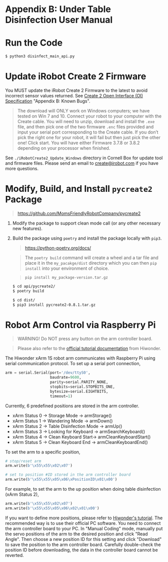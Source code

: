 # Appendix B: Under Table Disinfection User Manual

# Run the Code

```bash
$ python3 disinfect_main_api.py
```

# Update iRobot Create 2 Firmware

You MUST update the iRobot Create 2 Firmware to the latest to avoid incorrect sensor values returned. See [Create 2 Open Interface (OI) Specification](./api/pycreate2/docs/iRobot/iRobot_Roomba_600_Open_Interface_Spec.pdf) "Appendix B: Known Bugs".

> The download will ONLY work on Windows computers; we have tested on Win 7 and 10. Connect your robot to your computer with the Create cable. You will need to unzip, download and install the `.exe` file, and then pick one of the two firmware `.enc` files provided and input your serial port corresponding to the Create cable. If you don’t pick the right one for your robot, it will fail but then just pick the other one! Click start. You will have either Firmware 3.7.8 or 3.8.2 depending on your processor when finished.

See `./iRobotCreate2_Update_Windows` directory in Cornell Box for update tool and firmware files. Please send an email to create@irobot.com if you have more questions.

# Modify, Build, and Install `pycreate2` Package

> https://github.com/MomsFriendlyRobotCompany/pycreate2

1. Modify the package to support clean mode call (or any other necessary new features).
2. Build the package using `poetry` and install the package locally with `pip3`.

    > https://python-poetry.org/docs/
    
    > The `poetry build` command will create a wheel and a tar file and place it in the `my_pacakge/dist` directory which you can then `pip install` into your environment of choice.
    
    > `pip install my_package-version.tar.gz`

    ```bash
    $ cd api/pycreate2/
    $ poetry build

    $ cd dist/
    $ pip3 install pycreate2-0.8.1.tar.gz
    ```

# Robot Arm Control via Raspberry Pi

> WARNING! Do NOT press any button on the arm controller board.

> Please also refer to the [official tutorial documentation](https://www.hiwonder.com/store/learn/42.html) from Hiwonder.

The Hiwonder xArm 1S robot arm communicates with Raspberry Pi using serial communication protocol. To set up a serial port connection,

```python
arm = serial.Serial(port='/dev/ttyS0',
                    baudrate=9600,
                    parity=serial.PARITY_NONE,
                    stopbits=serial.STOPBITS_ONE,
                    bytesize=serial.EIGHTBITS,
                    timeout=1)
```

Currently, 6 predefined positions are stored in the arm controller.

* xArm Status 0 → Storage Mode → armStorage()
* xArm Status 1 → Wandering Mode → armDown()
* xArm Status 2 → Table Disinfection Mode → armUp()
* xArm Status 3 → Looking for Keyboard → armSearchKeyboard()
* xArm Status 4 → Clean Keyboard Start→ armCleanKeyboardStart()
* xArm Status 5 → Clean Keyboard End → armCleanKeyboardEnd()

To set the arm to a specific position,

```python
# stop/reset arm
arm.write(b'\x55\x55\x02\x07')

# set to position #ID stored in the arm controller board
arm.write(b'\x55\x55\x05\x06\xPositionID\x01\x00')
```

For example, to set the arm to the up position when doing table disinfection (xArm Status 2), 

```python
arm.write(b'\x55\x55\x02\x07')
arm.write(b'\x55\x55\x05\x06\x02\x01\x00')
```

If you want to define more positions, please refer to [Hiwonder's tutorial](https://www.hiwonder.com/store/learn/42.html). The recommended way is to use their official PC software. You need to connect the arm controller board to your PC. In "Manual Coding" mode, manually put the servo positions of the arm to the desired position and click "Read Angle". Then choose a new position ID for this setting and click "Download" to save the position to the arm controller board. Carefully double-check the position ID before downloading, the data in the controller board cannot be reverted.
